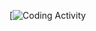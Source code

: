 [![Coding Activity](https://wakatime.com/share/@7945d825-fc87-4385-b6e8-d5a4a136993c/8ce749ff-0c67-4620-902b-744f7433d882.svg)
